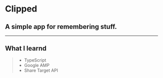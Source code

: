 # Clipped
## A simple app for remembering stuff.
-----------------------------------

## What I learnd 

> * TypeScript
> * Google AMP
> * Share Target API
